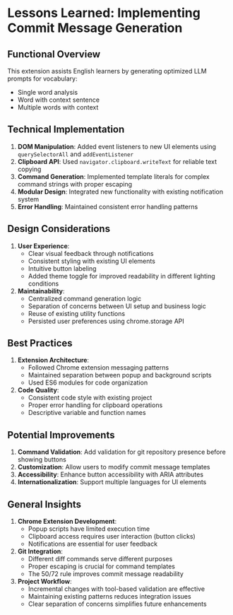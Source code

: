 # Lessons Learned: Implementing Commit Message Generation

## Functional Overview
This extension assists English learners by generating optimized LLM prompts for vocabulary:
- Single word analysis
- Word with context sentence
- Multiple words with context

## Technical Implementation
1. **DOM Manipulation**: Added event listeners to new UI elements using `querySelectorAll` and `addEventListener`
2. **Clipboard API**: Used `navigator.clipboard.writeText` for reliable text copying
3. **Command Generation**: Implemented template literals for complex command strings with proper escaping
4. **Modular Design**: Integrated new functionality with existing notification system
5. **Error Handling**: Maintained consistent error handling patterns

## Design Considerations
1. **User Experience**: 
   - Clear visual feedback through notifications
   - Consistent styling with existing UI elements
   - Intuitive button labeling
   - Added theme toggle for improved readability in different lighting conditions
2. **Maintainability**:
   - Centralized command generation logic
   - Separation of concerns between UI setup and business logic
   - Reuse of existing utility functions
   - Persisted user preferences using chrome.storage API

## Best Practices
1. **Extension Architecture**:
   - Followed Chrome extension messaging patterns
   - Maintained separation between popup and background scripts
   - Used ES6 modules for code organization
2. **Code Quality**:
   - Consistent code style with existing project
   - Proper error handling for clipboard operations
   - Descriptive variable and function names

## Potential Improvements
1. **Command Validation**: Add validation for git repository presence before showing buttons
2. **Customization**: Allow users to modify commit message templates
3. **Accessibility**: Enhance button accessibility with ARIA attributes
4. **Internationalization**: Support multiple languages for UI elements

## General Insights
1. **Chrome Extension Development**:
   - Popup scripts have limited execution time
   - Clipboard access requires user interaction (button clicks)
   - Notifications are essential for user feedback
2. **Git Integration**:
   - Different diff commands serve different purposes
   - Proper escaping is crucial for command templates
   - The 50/72 rule improves commit message readability
3. **Project Workflow**:
   - Incremental changes with tool-based validation are effective
   - Maintaining existing patterns reduces integration issues
   - Clear separation of concerns simplifies future enhancements
